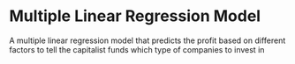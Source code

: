 # Multiple Linear Regression Model

A multiple linear regression model that predicts the profit based on different factors to tell the capitalist funds which type of companies to invest in
